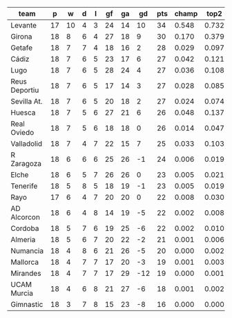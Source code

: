 |     team      | p  | w  | d | l | gf | ga | gd  | pts | champ | top2  | top3  | top4  |  5-7  | bot4  | bot3  | bot2  |
|---------------|----|----|---|---|----|----|-----|-----|-------|-------|-------|-------|-------|-------|-------|-------|
| Levante       | 17 | 10 | 4 | 3 | 24 | 14 |  10 |  34 | 0.548 | 0.732 | 0.834 | 0.891 | 0.076 | 0.000 | 0.000 | 0.000|
| Girona        | 18 |  8 | 6 | 4 | 27 | 18 |   9 |  30 | 0.170 | 0.379 | 0.524 | 0.627 | 0.201 | 0.002 | 0.001 | 0.000|
| Getafe        | 18 |  7 | 7 | 4 | 18 | 16 |   2 |  28 | 0.029 | 0.097 | 0.181 | 0.270 | 0.245 | 0.020 | 0.010 | 0.004|
| Cádiz         | 18 |  7 | 6 | 5 | 23 | 17 |   6 |  27 | 0.042 | 0.121 | 0.211 | 0.305 | 0.246 | 0.016 | 0.008 | 0.003|
| Lugo          | 18 |  7 | 6 | 5 | 28 | 24 |   4 |  27 | 0.036 | 0.108 | 0.190 | 0.272 | 0.239 | 0.025 | 0.013 | 0.005|
| Reus Deportiu | 18 |  7 | 6 | 5 | 17 | 14 |   3 |  27 | 0.028 | 0.085 | 0.151 | 0.231 | 0.236 | 0.028 | 0.014 | 0.006|
| Sevilla At.   | 18 |  7 | 6 | 5 | 20 | 18 |   2 |  27 | 0.024 | 0.074 | 0.140 | 0.210 | 0.221 | 0.033 | 0.018 | 0.009|
| Huesca        | 18 |  7 | 5 | 6 | 27 | 21 |   6 |  26 | 0.048 | 0.137 | 0.238 | 0.335 | 0.246 | 0.016 | 0.008 | 0.004|
| Real Oviedo   | 18 |  7 | 5 | 6 | 18 | 18 |   0 |  26 | 0.014 | 0.047 | 0.094 | 0.151 | 0.201 | 0.055 | 0.034 | 0.016|
| Valladolid    | 18 |  7 | 4 | 7 | 22 | 15 |   7 |  25 | 0.033 | 0.103 | 0.181 | 0.258 | 0.236 | 0.025 | 0.013 | 0.006|
| R Zaragoza    | 18 |  6 | 6 | 6 | 25 | 26 |  -1 |  24 | 0.006 | 0.019 | 0.045 | 0.073 | 0.121 | 0.130 | 0.083 | 0.041|
| Elche         | 18 |  6 | 5 | 7 | 26 | 26 |   0 |  23 | 0.005 | 0.021 | 0.042 | 0.072 | 0.119 | 0.136 | 0.087 | 0.047|
| Tenerife      | 18 |  5 | 8 | 5 | 18 | 19 |  -1 |  23 | 0.005 | 0.019 | 0.044 | 0.078 | 0.130 | 0.117 | 0.072 | 0.040|
| Rayo          | 17 |  6 | 4 | 7 | 20 | 20 |   0 |  22 | 0.008 | 0.030 | 0.060 | 0.101 | 0.145 | 0.098 | 0.061 | 0.031|
| AD Alcorcon   | 18 |  6 | 4 | 8 | 14 | 19 |  -5 |  22 | 0.002 | 0.008 | 0.017 | 0.032 | 0.075 | 0.234 | 0.156 | 0.089|
| Cordoba       | 18 |  5 | 7 | 6 | 19 | 25 |  -6 |  22 | 0.002 | 0.010 | 0.021 | 0.037 | 0.090 | 0.206 | 0.138 | 0.077|
| Almeria       | 18 |  5 | 6 | 7 | 20 | 22 |  -2 |  21 | 0.001 | 0.006 | 0.011 | 0.024 | 0.060 | 0.276 | 0.195 | 0.121|
| Numancia      | 18 |  4 | 8 | 6 | 21 | 26 |  -5 |  20 | 0.000 | 0.002 | 0.006 | 0.011 | 0.036 | 0.404 | 0.306 | 0.199|
| Mallorca      | 18 |  4 | 7 | 7 | 17 | 20 |  -3 |  19 | 0.001 | 0.003 | 0.007 | 0.011 | 0.034 | 0.371 | 0.274 | 0.172|
| Mirandes      | 18 |  4 | 7 | 7 | 17 | 29 | -12 |  19 | 0.000 | 0.001 | 0.002 | 0.004 | 0.014 | 0.596 | 0.493 | 0.363|
| UCAM Murcia   | 18 |  4 | 6 | 8 | 21 | 27 |  -6 |  18 | 0.001 | 0.002 | 0.004 | 0.007 | 0.029 | 0.466 | 0.359 | 0.241|
| Gimnastic     | 18 |  3 | 7 | 8 | 15 | 23 |  -8 |  16 | 0.000 | 0.000 | 0.001 | 0.001 | 0.005 | 0.747 | 0.656 | 0.526|
